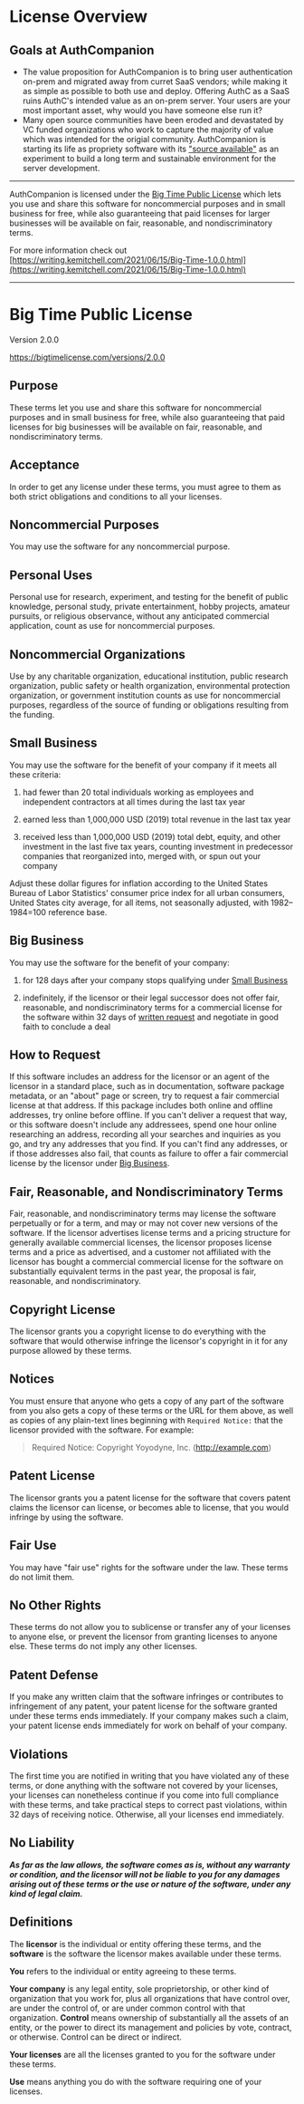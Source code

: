 # License Overview

## Goals at AuthCompanion

- The value proposition for AuthCompanion is to bring user authentication
  on-prem and migrated away from curret SaaS vendors; while making it as simple
  as possible to both use and deploy. Offering AuthC as a SaaS ruins AuthC's
  intended value as an on-prem server. Your users are your most important asset,
  why would you have someone else run it?
- Many open source communities have been eroded and devastated by VC funded
  organizations who work to capture the majority of value which was intended for
  the origial community. AuthCompanion is starting its life as propriety
  software with its
  ["source available"](https://en.wikipedia.org/wiki/Source-available_software#:~:text=Source%2Davailable%20software%20is%20software,to%20be%20called%20open%2Dsource.)
  as an experiment to build a long term and sustainable environment for the
  server development.

---

AuthCompanion is licensed under the
[Big Time Public License](https://bigtimelicense.com/versions/2.0.1) which lets
you use and share this software for noncommercial purposes and in small business
for free, while also guaranteeing that paid licenses for larger businesses will
be available on fair, reasonable, and nondiscriminatory terms.

For more information check out
[https://writing.kemitchell.com/2021/06/15/Big-Time-1.0.0.html](https://writing.kemitchell.com/2021/06/15/Big-Time-1.0.0.html)

---

# Big Time Public License

Version 2.0.0

<https://bigtimelicense.com/versions/2.0.0>

## Purpose

These terms let you use and share this software for noncommercial purposes and
in small business for free, while also guaranteeing that paid licenses for big
businesses will be available on fair, reasonable, and nondiscriminatory terms.

## Acceptance

In order to get any license under these terms, you must agree to them as both
strict obligations and conditions to all your licenses.

## Noncommercial Purposes

You may use the software for any noncommercial purpose.

## Personal Uses

Personal use for research, experiment, and testing for the benefit of public
knowledge, personal study, private entertainment, hobby projects, amateur
pursuits, or religious observance, without any anticipated commercial
application, count as use for noncommercial purposes.

## Noncommercial Organizations

Use by any charitable organization, educational institution, public research
organization, public safety or health organization, environmental protection
organization, or government institution counts as use for noncommercial
purposes, regardless of the source of funding or obligations resulting from the
funding.

## Small Business

You may use the software for the benefit of your company if it meets all these
criteria:

1. had fewer than 20 total individuals working as employees and independent
   contractors at all times during the last tax year

2. earned less than 1,000,000 USD (2019) total revenue in the last tax year

3. received less than 1,000,000 USD (2019) total debt, equity, and other
   investment in the last five tax years, counting investment in predecessor
   companies that reorganized into, merged with, or spun out your company

Adjust these dollar figures for inflation according to the United States Bureau
of Labor Statistics' consumer price index for all urban consumers, United States
city average, for all items, not seasonally adjusted, with 1982–1984=100
reference base.

## Big Business

You may use the software for the benefit of your company:

1. for 128 days after your company stops qualifying under
   [Small Business](#small-business)

2. indefinitely, if the licensor or their legal successor does not offer fair,
   reasonable, and nondiscriminatory terms for a commercial license for the
   software within 32 days of [written request](#how-to-request) and negotiate
   in good faith to conclude a deal

## How to Request

If this software includes an address for the licensor or an agent of the
licensor in a standard place, such as in documentation, software package
metadata, or an "about" page or screen, try to request a fair commercial license
at that address. If this package includes both online and offline addresses, try
online before offline. If you can't deliver a request that way, or this software
doesn't include any addressees, spend one hour online researching an address,
recording all your searches and inquiries as you go, and try any addresses that
you find. If you can't find any addresses, or if those addresses also fail, that
counts as failure to offer a fair commercial license by the licensor under
[Big Business](#big-business).

## Fair, Reasonable, and Nondiscriminatory Terms

Fair, reasonable, and nondiscriminatory terms may license the software
perpetually or for a term, and may or may not cover new versions of the
software. If the licensor advertises license terms and a pricing structure for
generally available commercial licenses, the licensor proposes license terms and
a price as advertised, and a customer not affiliated with the licensor has
bought a commercial commercial license for the software on substantially
equivalent terms in the past year, the proposal is fair, reasonable, and
nondiscriminatory.

## Copyright License

The licensor grants you a copyright license to do everything with the software
that would otherwise infringe the licensor's copyright in it for any purpose
allowed by these terms.

## Notices

You must ensure that anyone who gets a copy of any part of the software from you
also gets a copy of these terms or the URL for them above, as well as copies of
any plain-text lines beginning with `Required Notice:` that the licensor
provided with the software. For example:

> Required Notice: Copyright Yoyodyne, Inc. (http://example.com)

## Patent License

The licensor grants you a patent license for the software that covers patent
claims the licensor can license, or becomes able to license, that you would
infringe by using the software.

## Fair Use

You may have "fair use" rights for the software under the law. These terms do
not limit them.

## No Other Rights

These terms do not allow you to sublicense or transfer any of your licenses to
anyone else, or prevent the licensor from granting licenses to anyone else.
These terms do not imply any other licenses.

## Patent Defense

If you make any written claim that the software infringes or contributes to
infringement of any patent, your patent license for the software granted under
these terms ends immediately. If your company makes such a claim, your patent
license ends immediately for work on behalf of your company.

## Violations

The first time you are notified in writing that you have violated any of these
terms, or done anything with the software not covered by your licenses, your
licenses can nonetheless continue if you come into full compliance with these
terms, and take practical steps to correct past violations, within 32 days of
receiving notice. Otherwise, all your licenses end immediately.

## No Liability

_**As far as the law allows, the software comes as is, without any warranty or
condition, and the licensor will not be liable to you for any damages arising
out of these terms or the use or nature of the software, under any kind of legal
claim.**_

## Definitions

The **licensor** is the individual or entity offering these terms, and the
**software** is the software the licensor makes available under these terms.

**You** refers to the individual or entity agreeing to these terms.

**Your company** is any legal entity, sole proprietorship, or other kind of
organization that you work for, plus all organizations that have control over,
are under the control of, or are under common control with that organization.
**Control** means ownership of substantially all the assets of an entity, or the
power to direct its management and policies by vote, contract, or otherwise.
Control can be direct or indirect.

**Your licenses** are all the licenses granted to you for the software under
these terms.

**Use** means anything you do with the software requiring one of your licenses.
